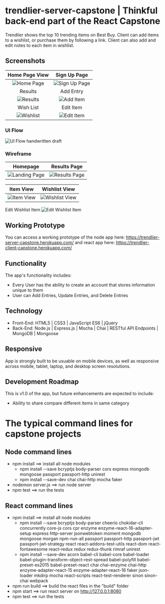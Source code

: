 # trendlier-server-capstone | Thinkful back-end part of the React Capstone
Trendlier shows the top 10 trending items on Best Buy.   Client can add items to a wishlist, or purchase them by following a link.  Client can also add and edit notes to each item in wishlist. 

## Screenshots

Home Page View | Sign Up Page
:-------------------------:|:-------------------------:
![Home Page](https://github.com/ElenaG518/trendlier-server-capstone/blob/master/github-images/intro.jpg)  |  ![Sign Up Page](https://github.com/ElenaG518/trendlier-server-capstone/blob/master/github-images/signup.jpg)
Results | Add Entry
![Results](https://github.com/ElenaG518/trendlier-server-capstone/blob/master/github-images/results-page.jpg) |  ![Add Item](https://github.com/ElenaG518/trendlier-server-capstone/blob/master/github-images/itemdetails.jpg) 
Wish List | Edit Item
![Wishlist](https://github.com/ElenaG518/trendlier-server-capstone/blob/master/github-images/wishlistscreen.jpg) |  ![Edit Item](https://github.com/ElenaG518/trendlier-server-capstone/blob/master/github-images/edit-item.jpg) 


### UI Flow
![UI Flow handwritten draft](https://github.com/ElenaG518/trendlier-server-capstone/blob/master/github-images/flow.jpg)

### Wireframe 
Homepage| Results Page
:-------------------------:|:-------------------------:
![Landing Page](https://github.com/ElenaG518/trendlier-server-capstone/blob/master/github-images/landingpage.jpg)| ![Results Page](https://github.com/ElenaG518/trendlier-server-capstone/blob/master/github-images/results.jpg)

Item View| Wishlist View
:-------------------------:|:-------------------------:
![Item View](https://github.com/ElenaG518/trendlier-server-capstone/blob/master/github-images/single.jpg)| ![Wishlist View](https://github.com/ElenaG518/trendlier-server-capstone/blob/master/github-images/wishlist.jpg)

Edit Wishlist Item
![Edit Wishlist Item](https://github.com/ElenaG518/trendlier-server-capstone/blob/master/github-images/edit.jpg)

## Working Prototype
You can access a working prototype of the node app here: https://trendlier-server-capstone.herokuapp.com/ and react app here: 
https://trendlier-client-capstone.herokuapp.com/



## Functionality
The app's functionality includes:
* Every User has the ability to create an account that stores information unique to them
* User can Add Entries, Update Entries, and Delete Entries

## Technology
* Front-End: HTML5 | CSS3 | JavaScript ES6 | jQuery
* Back-End: Node.js | Express.js | Mocha | Chai | RESTful API Endpoints | MongoDB | Mongoose



## Responsive
App is strongly built to be usuable on mobile devices, as well as responsive across mobile, tablet, laptop, and desktop screen resolutions.

## Development Roadmap
This is v1.0 of the app, but future enhancements are expected to include:
* Ability to share compare different items in same category

#  The typical command lines for capstone projects

## Node command lines
* npm install ==> install all node modules
    * npm install --save bcryptjs body-parser cors express mongodb mongoose passport passport-http unirest
    * npm install --save-dev chai chai-http mocha faker
* nodemon server.js ==> run node server
* npm test ==> run the tests

## React command lines
* npm install ==> install all node modules
    * npm install --save bcryptjs body-parser cheerio chokidar-cli concurrently core-js cors cpr enzyme enzyme-react-16-adapter-setup express http-server jsonwebtoken moment mongodb mongoose morgan npm-run-all passport passport-http passport-jwt passport-jwt-strategy react react-addons-test-utils react-dom react-fontawesome react-redux redux redux-thunk rimraf unirest
    * npm install --save-dev acorn babel-cli babel-core babel-loader babel-plugin-transform-object-rest-spread babel-polyfill babel-preset-es2015 babel-preset-react chai chai-enzyme chai-http enzyme-adapter-react-15 enzyme-adapter-react-16 faker json-loader mkdirp mocha react-scripts react-test-renderer sinon sinon-chai webpack
* npm run build ==> build the react files in the "build" folder
* npm start ==> run react server on http://127.0.0.1:8080
* npm test ==> run the tests